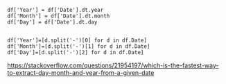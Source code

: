 ```
df['Year'] = df['Date'].dt.year
df['Month'] = df['Date'].dt.month
df['Day'] = df['Date'].dt.day


df['Year']=[d.split('-')[0] for d in df.Date]
df['Month']=[d.split('-')[1] for d in df.Date]
df['Day']=[d.split('-')[2] for d in df.Date]
```

https://stackoverflow.com/questions/21954197/which-is-the-fastest-way-to-extract-day-month-and-year-from-a-given-date

